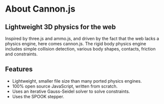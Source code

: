 # About Cannon.js

## Lightweight 3D physics for the web
Inspired by three.js and ammo.js, and driven by the fact that the web lacks a physics engine, here comes cannon.js. The rigid body physics engine includes simple collision detection, various body shapes, contacts, friction and constraints.

## Features
- Lightweight, smaller file size than many ported physics engines.
- 100% open source JavaScript, written from scratch.
- Uses an iterative Gauss-Seidel solver to solve constraints.
- Uses the SPOOK stepper.